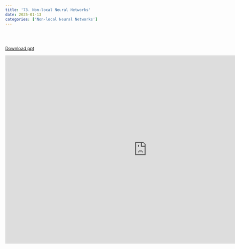 ```yaml
---
title: '73. Non-local Neural Networks'
date: 2025-01-13
categories: ['Non-local Neural Networks']
---
```


<br><br>

[Download ppt](/ppt/73.pptx)

<center>
<iframe src="https://docs.google.com/presentation/d/e/2PACX-1vR7N9k0rZyf_fVLVfnahZCdg4WAAeDyZDId6Z3tmDg-anfIc9HrGrbat075O5oN3Q/embed?start=false&loop=false&delayms=3000" frameborder="0" width="900" height="600" allowfullscreen="true" mozallowfullscreen="true" webkitallowfullscreen="true min-width="350px"></iframe>
</center>

<br>

<script src="https://utteranc.es/client.js"
        repo="RTOS-KGU/RTOS-utterances-comment"
        issue-term="pathname"
        label="Comment"
        theme="github-light"
        crossorigin="anonymous"
        async>
</script>